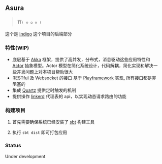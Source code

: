 ## Asura

> ⛩`( ⊙ o ⊙ )`

这个是 [Indigo](https://github.com/asura-pro/indigo) 这个项目的后端部分

### 特性(WIP)
- 底层基于 [Akka](https://github.com/akka/akka) 框架，提供了高并发，分布式，消息驱动这些应用特性和 [Actor](https://en.wikipedia.org/wiki/Actor_model) 抽象模型。Actor 模型在简化系统设计，代码解耦，简化实现和解决一些并发问题上对本项目帮助很大
- RESTful 及 Websocket 的接口 基于 [Playframework](https://github.com/playframework/playframework) 实现, 所有接口都是非阻塞的
- 集成 [Quartz](https://github.com/quartz-scheduler/quartz) 提供定时触发的机制
- 提供操作 [linkerd](https://github.com/linkerd/linkerd) 代理表的 api，以实现动态请求路由的功能

### 构建项目

1. 首先需要确保系统已经安装了 [sbt](https://www.scala-sbt.org/1.x/docs/Setup.html) 构建工具

2. 执行 `sbt dist` 即可打包应用


### Status

Under development
